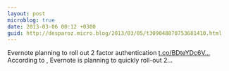 ```yaml
---
layout: post
microblog: true
date: 2013-03-06 00:12 +0300
guid: http://desparoz.micro.blog/2013/03/05/t309048870753681410.html
---
```

Evernote planning to roll out 2 factor authentication [t.co/BDteYDc6V...](http://t.co/BDteYDc6V5) According to , Evernote is planning to quickly roll-out 2...

